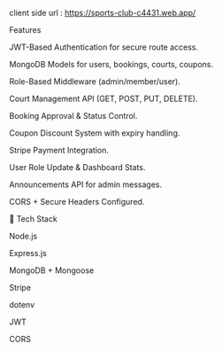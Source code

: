 client side url : https://sports-club-c4431.web.app/


Features

JWT-Based Authentication for secure route access.

MongoDB Models for users, bookings, courts, coupons.

Role-Based Middleware (admin/member/user).

Court Management API (GET, POST, PUT, DELETE).

Booking Approval & Status Control.

Coupon Discount System with expiry handling.

Stripe Payment Integration.

User Role Update & Dashboard Stats.

Announcements API for admin messages.

CORS + Secure Headers Configured.

🔧 Tech Stack

Node.js

Express.js

MongoDB + Mongoose

Stripe

dotenv

JWT

CORS